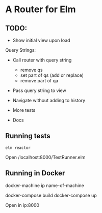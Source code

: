 # A Router for Elm

## TODO:

- Show initial view upon load

Query Strings:

- Call router with query string
	- remove qs
	- set part of qs (add or replace)
	- remove part of qa
- Pass query string to view

- Navigate without adding to history
- More tests
- Docs

## Running tests

```
elm reactor
```

Open /localhost:8000/TestRunner.elm

## Running in Docker

docker-machine ip name-of-machine

docker-compose build
docker-compose up

Open in ip:8000
